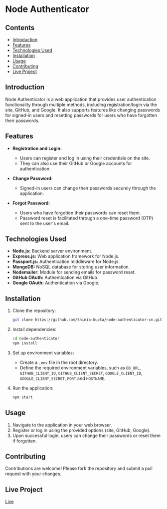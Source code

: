 # Node Authenticator

## Contents

- [Introduction](#introduction)
- [Features](#features)
- [Technologies Used](#technologies-used)
- [Installation](#installation)
- [Usage](#usage)
- [Contributing](#contributing)
- [Live Project](#live-project)

## Introduction

Node Authenticator is a web application that provides user authentication functionality through multiple methods, including registration/login via the site, GitHub, and Google. It also supports features like changing passwords for signed-in users and resetting passwords for users who have forgotten their passwords.

## Features

- **Registration and Login:**
  - Users can register and log in using their credentials on the site.
  - They can also use their GitHub or Google accounts for authentication.

- **Change Password:**
  - Signed-in users can change their passwords securely through the application.

- **Forgot Password:**
  - Users who have forgotten their passwords can reset them.
  - Password reset is facilitated through a one-time password (OTP) sent to the user's email.

## Technologies Used

- **Node.js:** Backend server environment.
- **Express.js:** Web application framework for Node.js.
- **Passport.js:** Authentication middleware for Node.js.
- **MongoDB:** NoSQL database for storing user information.
- **Nodemailer:** Module for sending emails for password reset.
- **GitHub OAuth:** Authentication via GitHub.
- **Google OAuth:** Authentication via Google.

## Installation

1. Clone the repository:

    ```bash
    git clone https://github.com/Shinia-Gupta/node-authenticator-cn.git
    ```

2. Install dependencies:

    ```bash
    cd node-authenticator
    npm install
    ```

3. Set up environment variables:
   - Create a `.env` file in the root directory.
   - Define the required environment variables, such as `DB_URL`, `GITHUB_CLIENT_ID`, `GITHUB_CLIENT_SECRET`, `GOOGLE_CLIENT_ID`, `GOOGLE_CLIENT_SECRET`, `PORT` and `HOSTNAME`.

4. Run the application:

    ```bash
    npm start
    ```

## Usage

1. Navigate to the application in your web browser.
2. Register or log in using the provided options (site, GitHub, Google).
3. Upon successful login, users can change their passwords or reset them if forgotten.

## Contributing

Contributions are welcome! Please fork the repository and submit a pull request with your changes.

## Live Project
[Live](https://node-authenticator-cn.onrender.com)
